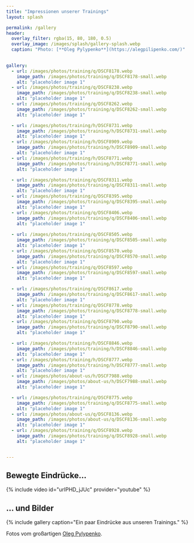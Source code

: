 ```yaml
---
title: "Impressionen unserer Trainings"
layout: splash

permalink: /gallery
header:
  overlay_filter: rgba(15, 80, 180, 0.5)
  overlay_image: /images/splash/gallery-splash.webp
  caption: "Photo: [**Oleg Pylypenko**](https://alegpilipenko.com/)"
  

gallery:
  - url: /images/photos/training/q/DSCF8178.webp
    image_path: /images/photos/training/q/DSCF8178-small.webp
    alt: "placeholder image 1"
  - url: /images/photos/training/q/DSCF8238.webp
    image_path: /images/photos/training/q/DSCF8238-small.webp
    alt: "placeholder image 1"
  - url: /images/photos/training/q/DSCF8262.webp
    image_path: /images/photos/training/q/DSCF8262-small.webp
    alt: "placeholder image 1"

  - url: /images/photos/training/h/DSCF8731.webp
    image_path: /images/photos/training/h/DSCF8731-small.webp
    alt: "placeholder image 1"
  - url: /images/photos/training/h/DSCF8909.webp
    image_path: /images/photos/training/h/DSCF8909-small.webp
    alt: "placeholder image 1"
  - url: /images/photos/training/h/DSCF8771.webp
    image_path: /images/photos/training/h/DSCF8771-small.webp
    alt: "placeholder image 1"

  - url: /images/photos/training/q/DSCF8311.webp
    image_path: /images/photos/training/q/DSCF8311-small.webp
    alt: "placeholder image 1"
  - url: /images/photos/training/q/DSCF8395.webp
    image_path: /images/photos/training/q/DSCF8395-small.webp
    alt: "placeholder image 1"
  - url: /images/photos/training/q/DSCF8406.webp
    image_path: /images/photos/training/q/DSCF8406-small.webp
    alt: "placeholder image 1"
 
  - url: /images/photos/training/q/DSCF8505.webp
    image_path: /images/photos/training/q/DSCF8505-small.webp
    alt: "placeholder image 1"
  - url: /images/photos/training/q/DSCF8570.webp
    image_path: /images/photos/training/q/DSCF8570-small.webp
    alt: "placeholder image 1"
  - url: /images/photos/training/q/DSCF8597.webp
    image_path: /images/photos/training/q/DSCF8597-small.webp
    alt: "placeholder image 1"

  - url: /images/photos/training/q/DSCF8617.webp
    image_path: /images/photos/training/q/DSCF8617-small.webp
    alt: "placeholder image 1"
  - url: /images/photos/training/q/DSCF8778.webp
    image_path: /images/photos/training/q/DSCF8778-small.webp
    alt: "placeholder image 1"
  - url: /images/photos/training/q/DSCF8790.webp
    image_path: /images/photos/training/q/DSCF8790-small.webp
    alt: "placeholder image 1"

  - url: /images/photos/training/h/DSCF8846.webp
    image_path: /images/photos/training/h/DSCF8846-small.webp
    alt: "placeholder image 1"
  - url: /images/photos/training/h/DSCF8777.webp
    image_path: /images/photos/training/h/DSCF8777-small.webp
    alt: "placeholder image 1"
  - url: /images/photos/about-us/h/DSCF7988.webp
    image_path: /images/photos/about-us/h/DSCF7988-small.webp
    alt: "placeholder image 1"

  - url: /images/photos/training/q/DSCF8775.webp
    image_path: /images/photos/training/q/DSCF8775-small.webp
    alt: "placeholder image 1"
  - url: /images/photos/about-us/q/DSCF8136.webp
    image_path: /images/photos/about-us/q/DSCF8136-small.webp
    alt: "placeholder image 1"
  - url: /images/photos/training/q/DSCF8928.webp
    image_path: /images/photos/training/q/DSCF8928-small.webp
    alt: "placeholder image 1"


---
```


## Bewegte Eindrücke...

{% include video id="urIPHD_jJUc" provider="youtube" %}

## ... und Bilder

{% include gallery caption="Ein paar Eindrücke aus unseren Trainings." %}

Fotos vom großartigen [Oleg Pylypenko](alegpilipenko.com/).


 